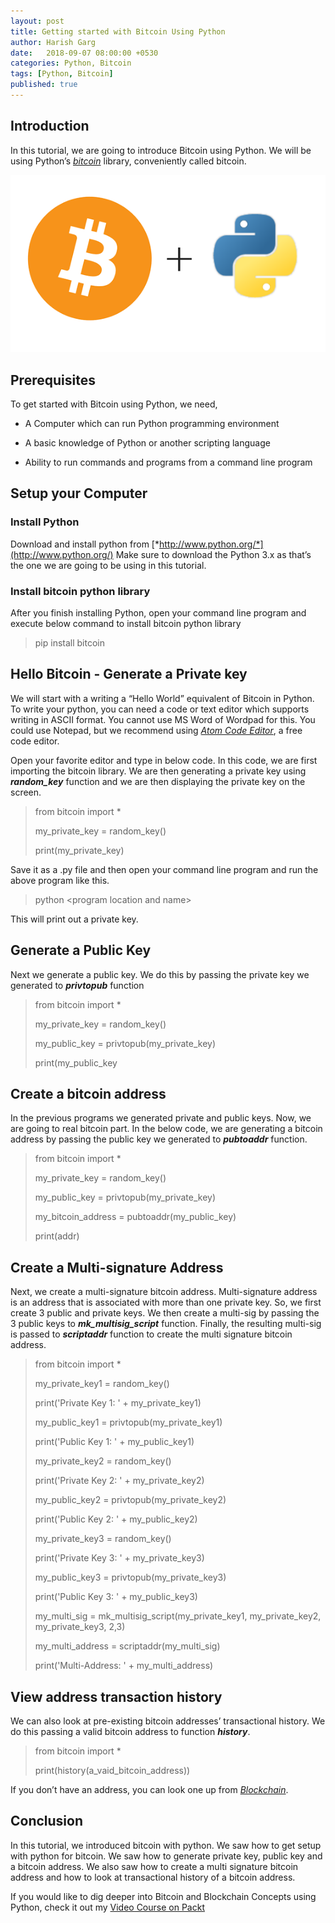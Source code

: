 ```yaml
---
layout: post
title: Getting started with Bitcoin Using Python
author: Harish Garg
date:   2018-09-07 08:00:00 +0530
categories: Python, Bitcoin
tags: [Python, Bitcoin]
published: true
---
```


Introduction
------------

In this tutorial, we are going to introduce Bitcoin using Python. We
will be using Python’s [*bitcoin*](https://pypi.python.org/pypi/bitcoin)
library, conveniently called bitcoin.

![Cover Image](/assets/images/bitcoin-python-blog-title.png)


Prerequisites
-------------

To get started with Bitcoin using Python, we need,

-   A Computer which can run Python programming environment

-   A basic knowledge of Python or another scripting language

-   Ability to run commands and programs from a command line program

Setup your Computer
-------------------

### Install Python

Download and install python from
[*http://www.python.org/*](http://www.python.org/) Make sure to download
the Python 3.x as that’s the one we are going to be using in this
tutorial.

### Install bitcoin python library

After you finish installing Python, open your command line program and
execute below command to install bitcoin python library

> pip install bitcoin

Hello Bitcoin - Generate a Private key
--------------------------------------

We will start with a writing a “Hello World” equivalent of Bitcoin in
Python. To write your python, you can need a code or text editor which
supports writing in ASCII format. You cannot use MS Word of Wordpad for
this. You could use Notepad, but we recommend using [*Atom Code
Editor*](https://atom.io/), a free code editor.

Open your favorite editor and type in below code. In this code, we are
first importing the bitcoin library. We are then generating a private
key using ***random\_key*** function and we are then displaying the
private key on the screen.

> from bitcoin import \*
>
> my\_private\_key = random\_key()
>
> print(my\_private\_key)

Save it as a .py file and then open your command line program and run
the above program like this.

> python &lt;program location and name&gt;

This will print out a private key.

Generate a Public Key
---------------------

Next we generate a public key. We do this by passing the private key we
generated to ***privtopub*** function

> from bitcoin import \*
>
> my\_private\_key = random\_key()
>
> my\_public\_key = privtopub(my\_private\_key)
>
> print(my\_public\_key

Create a bitcoin address
------------------------

In the previous programs we generated private and public keys. Now, we
are going to real bitcoin part. In the below code, we are generating a
bitcoin address by passing the public key we generated to
***pubtoaddr*** function.

> from bitcoin import \*
>
> my\_private\_key = random\_key()
>
> my\_public\_key = privtopub(my\_private\_key)
>
> my\_bitcoin\_address = pubtoaddr(my\_public\_key)
>
> print(addr)

Create a Multi-signature Address
--------------------------------

Next, we create a multi-signature bitcoin address. Multi-signature
address is an address that is associated with more than one private key.
So, we first create 3 public and private keys. We then create a
multi-sig by passing the 3 public keys to ***mk\_multisig\_script***
function. Finally, the resulting multi-sig is passed to ***scriptaddr***
function to create the multi signature bitcoin address.

> from bitcoin import \*
>
> my\_private\_key1 = random\_key()
>
> print('Private Key 1: ' + my\_private\_key1)
>
> my\_public\_key1 = privtopub(my\_private\_key1)
>
> print('Public Key 1: ' + my\_public\_key1)
>
> my\_private\_key2 = random\_key()
>
> print('Private Key 2: ' + my\_private\_key2)
>
> my\_public\_key2 = privtopub(my\_private\_key2)
>
> print('Public Key 2: ' + my\_public\_key2)
>
> my\_private\_key3 = random\_key()
>
> print('Private Key 3: ' + my\_private\_key3)
>
> my\_public\_key3 = privtopub(my\_private\_key3)
>
> print('Public Key 3: ' + my\_public\_key3)
>
> my\_multi\_sig = mk\_multisig\_script(my\_private\_key1,
> my\_private\_key2, my\_private\_key3, 2,3)
>
> my\_multi\_address = scriptaddr(my\_multi\_sig)
>
> print('Multi-Address: ' + my\_multi\_address)

View address transaction history
--------------------------------

We can also look at pre-existing bitcoin addresses’ transactional
history. We do this passing a valid bitcoin address to function
***history***.

> from bitcoin import \*
>
> print(history(a\_vaid\_bitcoin\_address))

If you don’t have an address, you can look one up from
[*Blockchain*](https://blockchain.info).

Conclusion
----------

In this tutorial, we introduced bitcoin with python. We saw how to get
setup with python for bitcoin. We saw how to generate private key,
public key and a bitcoin address. We also saw how to create a multi
signature bitcoin address and how to look at transactional history of a
bitcoin address.

If you would like to dig deeper into Bitcoin and Blockchain Concepts using Python, check it out my [Video Course on Packt](https://www.packtpub.com/application-development/getting-started-python-bitcoin-programming-video)
